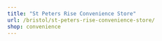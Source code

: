 ```yaml
---
title: "St Peters Rise Convenience Store"
url: /bristol/st-peters-rise-convenience-store/
shop: convenience
---
```

